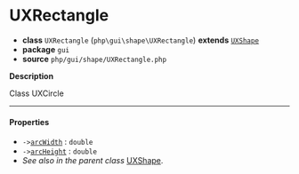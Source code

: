 # UXRectangle

- **class** `UXRectangle` (`php\gui\shape\UXRectangle`) **extends** [`UXShape`](https://github.com/jphp-group/jphp-gui-ext/blob/master/jphp-gui-ext/api-docs/classes/php/gui/shape/UXShape.md)
- **package** `gui`
- **source** `php/gui/shape/UXRectangle.php`

**Description**

Class UXCircle

---

#### Properties

- `->`[`arcWidth`](#prop-arcwidth) : `double`
- `->`[`arcHeight`](#prop-archeight) : `double`
- *See also in the parent class* [UXShape](https://github.com/jphp-group/jphp-gui-ext/blob/master/jphp-gui-ext/api-docs/classes/php/gui/shape/UXShape.md).